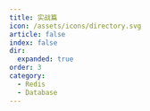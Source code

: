 ```yaml
---
title: 实战篇
icon: /assets/icons/directory.svg
article: false
index: false
dir:
  expanded: true
order: 3
category:
  - Redis
  - Database
---
```


<Catalog />
